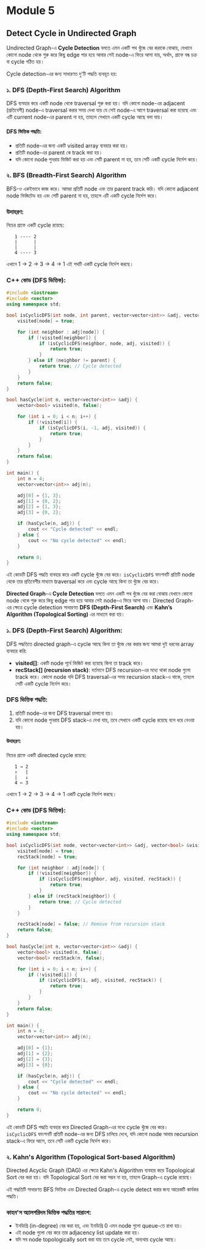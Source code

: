 # Module 5

## Detect Cycle in Undirected Graph

Undirected Graph-এ **Cycle Detection** বলতে এমন একটি পথ খুঁজে বের করাকে বোঝায়, যেখানে কোনো node থেকে শুরু করে কিছু edge পার হয়ে আবার সেই node-এ ফিরে আসা যায়, অর্থাৎ, গ্রাফে বন্ধ চক্র বা cycle গঠিত হয়।

Cycle detection-এর জন্য সাধারণত দু'টি পদ্ধতি ব্যবহৃত হয়:

### ১. **DFS (Depth-First Search) Algorithm**

DFS ব্যবহার করে একটি node থেকে traversal শুরু করা হয়। যদি কোনো node-এর adjacent (প্রতিবেশী) node-এ traversal করার সময় দেখা যায় যে সেই node-এ আগে traversal করা হয়েছে এবং এটি current node-এর parent না হয়, তাহলে সেখানে একটি cycle আছে বলা যায়।

#### DFS ভিত্তিক পদ্ধতি:

- প্রতিটি node-এর জন্য একটি visited array ব্যবহার করা হয়।
- প্রতিটি node-এর parent কে track করা হয়।
- যদি কোনো node পুনরায় ভিজিট করা হয় এবং সেটি parent না হয়, তবে সেটি একটি cycle নির্দেশ করে।

### ২. **BFS (Breadth-First Search) Algorithm**

BFS-ও একইভাবে কাজ করে। আমরা প্রতিটি node এবং তার parent track করি। যদি কোনো adjacent node ভিজিটেড হয় এবং সেটি parent না হয়, তাহলে এটি একটি cycle নির্দেশ করে।

### উদাহরণ:

নিচের গ্রাফে একটি cycle রয়েছে:

```
   1 ---- 2
   |      |
   |      |
   4 ---- 3
```

এখানে 1 → 2 → 3 → 4 → 1 এই পথটি একটি cycle নির্দেশ করছে।

### C++ কোড (DFS ভিত্তিক):

```cpp
#include <iostream>
#include <vector>
using namespace std;

bool isCyclicDFS(int node, int parent, vector<vector<int>> &adj, vector<bool> &visited) {
    visited[node] = true;

    for (int neighbor : adj[node]) {
        if (!visited[neighbor]) {
            if (isCyclicDFS(neighbor, node, adj, visited)) {
                return true;
            }
        } else if (neighbor != parent) {
            return true; // Cycle detected
        }
    }
    return false;
}

bool hasCycle(int n, vector<vector<int>> &adj) {
    vector<bool> visited(n, false);

    for (int i = 0; i < n; i++) {
        if (!visited[i]) {
            if (isCyclicDFS(i, -1, adj, visited)) {
                return true;
            }
        }
    }
    return false;
}

int main() {
    int n = 4;
    vector<vector<int>> adj(n);

    adj[0] = {1, 3};
    adj[1] = {0, 2};
    adj[2] = {1, 3};
    adj[3] = {0, 2};

    if (hasCycle(n, adj)) {
        cout << "Cycle detected" << endl;
    } else {
        cout << "No cycle detected" << endl;
    }

    return 0;
}
```

এই কোডটি DFS পদ্ধতি ব্যবহার করে একটি cycle খুঁজে বের করে। `isCyclicDFS` ফাংশনটি প্রতিটি node থেকে তার প্রতিবেশীর মাধ্যমে traversal করে এবং cycle আছে কিনা তা খুঁজে বের করে।

**Directed Graph**-এ **Cycle Detection** বলতে এমন একটি পথ খুঁজে বের করা বোঝায় যেখানে কোনো node থেকে শুরু করে কিছু edge পার হয়ে আবার সেই node-এ ফিরে আসা যায়। Directed Graph-এর ক্ষেত্রে cycle detection সাধারণত **DFS (Depth-First Search)** এবং **Kahn’s Algorithm (Topological Sorting)** এর মাধ্যমে করা হয়।

### ১. **DFS (Depth-First Search) Algorithm:**

DFS পদ্ধতিতে directed graph-এ cycle আছে কিনা তা খুঁজে বের করার জন্য আমরা দুই ধরনের array ব্যবহার করি:

- **visited[]**: একটি node পূর্বে ভিজিট করা হয়েছে কিনা তা track করে।
- **recStack[] (recursion stack)**: বর্তমানে DFS recursion-এর মধ্যে থাকা node গুলো track করে। কোনো node যদি DFS traversal-এর সময় recursion stack-এ থাকে, তাহলে সেটি একটি cycle নির্দেশ করে।

### DFS ভিত্তিক পদ্ধতি:

1. প্রতিটি node-এর জন্য DFS traversal চালানো হয়।
2. যদি কোনো node পুনরায় DFS stack-এ দেখা যায়, তবে সেখানে একটি cycle রয়েছে বলে ধরে নেওয়া হয়।

#### উদাহরণ:

নিচের গ্রাফে একটি directed cycle রয়েছে:

```
   1 → 2
   ↑   |
   |   ↓
   4 ← 3
```

এখানে 1 → 2 → 3 → 4 → 1 একটি cycle নির্দেশ করছে।

### C++ কোড (DFS ভিত্তিক):

```cpp
#include <iostream>
#include <vector>
using namespace std;

bool isCyclicDFS(int node, vector<vector<int>> &adj, vector<bool> &visited, vector<bool> &recStack) {
    visited[node] = true;
    recStack[node] = true;

    for (int neighbor : adj[node]) {
        if (!visited[neighbor]) {
            if (isCyclicDFS(neighbor, adj, visited, recStack)) {
                return true;
            }
        } else if (recStack[neighbor]) {
            return true; // Cycle detected
        }
    }

    recStack[node] = false; // Remove from recursion stack
    return false;
}

bool hasCycle(int n, vector<vector<int>> &adj) {
    vector<bool> visited(n, false);
    vector<bool> recStack(n, false);

    for (int i = 0; i < n; i++) {
        if (!visited[i]) {
            if (isCyclicDFS(i, adj, visited, recStack)) {
                return true;
            }
        }
    }
    return false;
}

int main() {
    int n = 4;
    vector<vector<int>> adj(n);

    adj[0] = {1};
    adj[1] = {2};
    adj[2] = {3};
    adj[3] = {0};

    if (hasCycle(n, adj)) {
        cout << "Cycle detected" << endl;
    } else {
        cout << "No cycle detected" << endl;
    }

    return 0;
}
```

এই কোডটি DFS পদ্ধতি ব্যবহার করে Directed Graph-এর মধ্যে cycle খুঁজে বের করে। `isCyclicDFS` ফাংশনটি প্রতিটি node-এর জন্য DFS চালিয়ে দেখে, যদি কোনো node আবার recursion stack-এ ফিরে আসে, তবে সেটি একটি cycle নির্দেশ করে।

### ২. **Kahn's Algorithm (Topological Sort-based Algorithm)**

Directed Acyclic Graph (DAG) এর ক্ষেত্রে Kahn's Algorithm ব্যবহার করে Topological Sort বের করা হয়। যদি Topological Sort বের করা সম্ভব না হয়, তাহলে Graph-এ cycle রয়েছে।

এই পদ্ধতিটি সাধারণত BFS ভিত্তিক এবং Directed Graph-এ cycle detect করার জন্য আরেকটি কার্যকর পদ্ধতি।

### কাহন'স অ্যালগরিদম ভিত্তিক পদ্ধতির সারাংশ:

- ইনডিগ্রি (in-degree) বের করা হয়, এবং ইনডিগ্রি 0 এমন node গুলো queue-তে রাখা হয়।
- এই node গুলো বের করে তার adjacency list update করা হয়।
- যদি সব node topologically sort করা যায় তবে cycle নেই, অন্যথায় cycle আছে।
